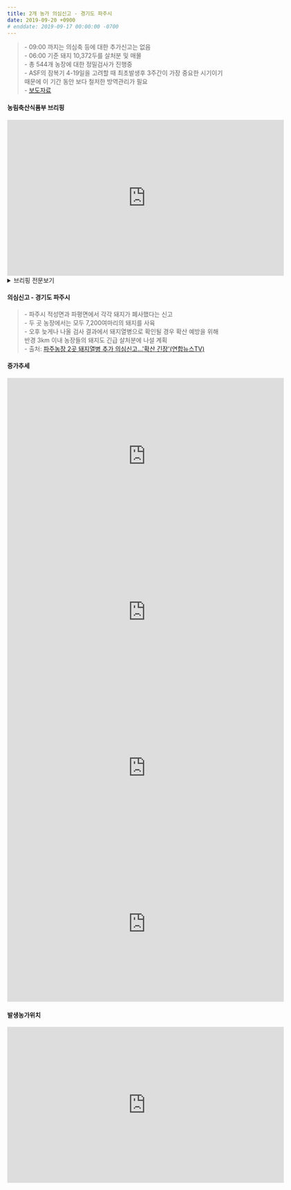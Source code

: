 ```yaml
---
title: 2개 농가 의심신고 - 경기도 파주시
date: 2019-09-20 +0900
# enddate: 2019-09-17 00:00:00 -0700
---
```

> \- 09:00 까지는 의심축 등에 대한 추가신고는 없음  
> \- 06:00 기준 돼지 10,372두를 살처분 및 매몰  
> \- 총 544개 농장에 대한 정밀검사가 진행중  
> \- ASF의 잠복기 4-19일을 고려할 때 최초발생후 3주간이 가장 중요한 시기이기 때문에 이 기간 동안 보다 철저한 방역관리가 필요  
> \- [보도자료](http://www.mafra.go.kr/FMD-AI/2095/subview.do?enc=Zm5jdDF8QEB8JTJGYmJzJTJGRk1ELUFJJTJGMzU0JTJGMzIxMzc0JTJGYXJ0Y2xWaWV3LmRvJTNG)

#### 농림축산식품부 브리핑
<iframe width="640" height="360" src="https://www.youtube.com/embed/5CCSpUIFylo" frameborder="0" allow="accelerometer; autoplay; encrypted-media; gyroscope; picture-in-picture" allowfullscreen></iframe>

<details>
<summary>브리핑 전문보기</summary>
<div markdown="1">

농림축산식품부는 지난 9월 16일 파주, 17일 연천소재 돼지농가에서 의심축 신고가 접수되고 ASF로 순차 확진된 이후, 오늘 9시 현재까지는 의심축 등에 대한 추가신고는 없습니다. 

오늘 6시 기준 돼지 10,372두를 살처분, 매몰 하였습니다. 파주발생농장은 9월 18일, 예방적 살처분하는 가족 농장 2개소는 어제까지 모두 완료하였습니다. 연천 발생농장 관련 예방적 살처분하는 농장 3개소 중 2개소는 살처분을 완료하였으며, 발생농장은 오늘 오전까지 완료할 예정이고 나머지 1개소는 조속히 마무리할 계획입니다. ASF 전파 여부를 확인하기 위해 발생농장 등 4개소의 반경 내에 있는 107개 농장과 차량 역학 437개 농장 등 총 544개 농장에 대한 정밀검사가 진행중입니다. 어제 오후 4시 기준 총 104개 농장에서 채혈되어 총 56개 농장에 대한 검사가 완료되었으며 모두 음성으로 판명되었습니다. 농식품부는 544개 농장 뿐만 아니라 ASF발생 위험이 높은 특별관리지역 등 전국 취약지역 돼지농장 1,494개소를 대상으로 어제 정밀검사를 추진하였으며 10월 4일까지 완료할 계획입니다. 금번 ASF 방역 상황에서 다수 농장과 교류가 잦은 특성이 있어 관리를 강화할 필요가 있는 축산관련 사업장을 대상으로는 오늘부터 일제점검을 추진할 계획입니다. 차량용 소독기 등 방역 시설은 물론 ASF에 유효한 소독약 사용과 희석배수 준수 여부 등도 확인할 계획입니다. 

한편 어제 6시 30분 부로 일시이동중지 명령이 해제되면서 일부 공판장을 제외하고는 대다수의 도매시장에서 돼지고기 경매가 이루어진 것으로 파악되었습니다. 일부 경매 물량이 미미한 것도 있었습니다만 대부분 경매가 원활하게 이루어 지면서 돼지고기 도매가격은 전일보다 6% 하락한 5,828원/kg을 기록하였습니다. 오늘부터는 대부분의 도매시장이 정상적으로 운영되고 경매가 어제보다 활기를 띌 것으로 예상되는 등 돼지고기 가격도 점차 안정될 것으로 예상됩니다. 

끝으로 ASF의 잠복기 4 내지 19일을 고려할 때 최초발생후 3주간이 가장 중요한 시기이기 때문에 이 기간 동안 보다 철저한 방역관리가 필요하다고 봅니다. 첫째, 농가에서는 소독이 가장 기본적이기 때문에 철저히 소독을 해주시기를 부탁을 드리겠습니다. 둘째, 차량 사람 가축 등의 출입통제와 멧돼지와의 접촉 차단을 철저히 해주시기 바랍니다. 셋째, 지자체에서 관내 농장과 도축장등 축산관련 시설에서 소독 등 방역이행 상황을 꼼꼼하게 점검하여 빈틈이 없도록 관리해 주시길 바랍니다. 이상으로 브리핑을 마치겠습니다.

</div>
</details>

#### 의심신고 - 경기도 파주시
> \- 파주시 적성면과 파평면에서 각각 돼지가 폐사했다는 신고  
> \- 두 곳 농장에서는 모두 7,200여마리의 돼지를 사육  
> \- 오후 늦게나 나올 검사 결과에서 돼지열병으로 확인될 경우 확산 예방을 위해 반경 3km 이내 농장들의 돼지도 긴급 살처분에 나설 계획  
> \- 출처: [파주농장 2곳 돼지열병 추가 의심신고…'확산 긴장'(연합뉴스TV)](https://www.yonhapnewstv.co.kr/news/MYH20190920009500038?did=1825m)  

#### 증가추세  
<iframe width="640" height="360" src="https://youngjunna.github.io/asf-timeline/190920-chart" frameborder="0" allow="accelerometer; autoplay; encrypted-media; gyroscope; picture-in-picture" allowfullscreen></iframe> 
<iframe width="640" height="360" src="https://youngjunna.github.io/asf-timeline/190920-bar1" frameborder="0" allow="accelerometer; autoplay; encrypted-media; gyroscope; picture-in-picture" allowfullscreen></iframe>

<iframe width="640" height="360" src="https://youngjunna.github.io/asf-timeline/190920-chart2" frameborder="0" allow="accelerometer; autoplay; encrypted-media; gyroscope; picture-in-picture" allowfullscreen></iframe>
<iframe width="640" height="360" src="https://youngjunna.github.io/asf-timeline/190920-bar2" frameborder="0" allow="accelerometer; autoplay; encrypted-media; gyroscope; picture-in-picture" allowfullscreen></iframe>

#### 발생농가위치  
<iframe width="640" height="360" src="https://youngjunna.github.io/asf-timeline/190920-map" frameborder="0" allow="accelerometer; autoplay; encrypted-media; gyroscope; picture-in-picture" allowfullscreen></iframe>
